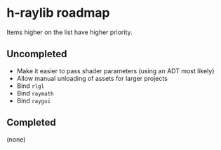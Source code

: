 # h-raylib roadmap

Items higher on the list have higher priority.

## Uncompleted
- Make it easier to pass shader parameters (using an ADT most likely)
- Allow manual unloading of assets for larger projects
- Bind `rlgl`
- Bind `raymath`
- Bind `raygui`

## Completed
(none)

